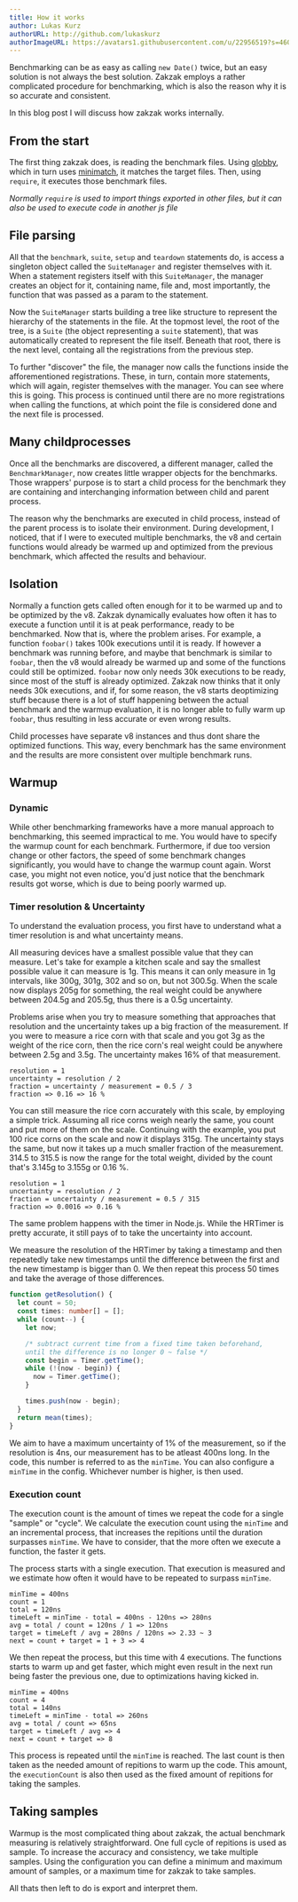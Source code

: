 ```yaml
---
title: How it works
author: Lukas Kurz
authorURL: http://github.com/lukaskurz
authorImageURL: https://avatars1.githubusercontent.com/u/22956519?s=460&v=4
---
```


Benchmarking can be as easy as calling `new Date()` twice, but an easy solution is not always the best solution.
Zakzak employs a rather complicated procedure for benchmarking, which is also the reason why it is so accurate and consistent.

In this blog post I will discuss how zakzak works internally.

<!--truncate-->

## From the start

The first thing zakzak does, is reading the benchmark files. Using [globby](https://github.com/sindresorhus/globby), which in turn uses [minimatch](https://github.com/isaacs/minimatch), it matches the target files. Then, using `require`, it executes those benchmark files.

_Normally `require` is used to import things exported in other files, but it can also be used to execute code in another js file_

## File parsing

All that the `benchmark`, `suite`, `setup` and `teardown` statements do, is access a singleton object called the `SuiteManager` and register themselves with it. When a statement registers itself with this `SuiteManager`, the manager creates an object for it, containing name, file and, most importantly, the function that was passed as a param to the statement.

Now the `SuiteManager` starts building a tree like structure to represent the hierarchy of the statements in the file. At the topmost level, the root of the tree, is a `Suite` (the object representing a `suite` statement), that was automatically created to represent the file itself. Beneath that root, there is the next level, containg all the registrations from the previous step.

To further "discover" the file, the manager now calls the functions inside the afforementioned registrations. These, in turn, contain more statements, which will again, register themselves with the manager. You can see where this is going. This process is continued until there are no more registrations when calling the functions, at which point the file is considered done and the next file is processed.

## Many childprocesses

Once all the benchmarks are discovered, a different manager, called the `BenchmarkManager`, now creates little wrapper objects for the benchmarks. Those wrappers' purpose is to start a child process for the benchmark they are containing and interchanging information between child and parent process.

The reason why the benchmarks are executed in child process, instead of the parent process is to isolate their environment. During development, I noticed, that if I were to executed multiple benchmarks, the v8 and certain functions would already be warmed up and optimized from the previous benchmark, which affected the results and behaviour.

## Isolation

Normally a function gets called often enough for it to be warmed up and to be optimized by the v8. Zakzak dynamically evaluates how often it has to execute a function until it is at peak performance, ready to be benchmarked. Now that is, where the problem arises. For example, a function `foobar()` takes 100k executions until it is ready. If however a benchmark was running before, and maybe that benchmark is similar to `foobar`, then the v8 would already be warmed up and some of the functions could still be optimized. `foobar` now only needs 30k executions to be ready, since most of the stuff is already optimized. Zakzak now thinks that it only needs 30k executions, and if, for some reason, the v8 starts deoptimizing stuff because there is a lot of stuff happening between the actual benchmark and the warmup evaluation, it is no longer able to fully warm up `foobar`, thus resulting in less accurate or even wrong results.

Child processes have separate v8 instances and thus dont share the optimized functions. This way, every benchmark has the same environment and the results are more consistent over multiple benchmark runs.

## Warmup

### Dynamic

While other benchmarking frameworks have a more manual approach to benchmarking, this seemed impractical to me.
You would have to specify the warmup count for each benchmark. Furthermore, if due too version change or other factors, the speed of some benchmark changes significantly, you would have to change the warmup count again. Worst case, you might not even notice, you'd just notice that the benchmark results got worse, which is due to being poorly warmed up.

### Timer resolution & Uncertainty

To understand the evaluation process, you first have to understand what a timer resolution is and what uncertainty means.

All measuring devices have a smallest possible value that they can measure. Let's take for example a kitchen scale and say the smallest possible value it can measure is 1g. This means it can only measure in 1g intervals, like 300g, 301g, 302 and so on, but not 300.5g. When the scale now displays 205g for something, the real weight could be anywhere between 204.5g and 205.5g, thus there is a 0.5g uncertainty.

Problems arise when you try to measure something that approaches that resolution and the uncertainty takes up a big fraction of the measurement.
If you were to measure a rice corn with that scale and you got 3g as the weight of the rice corn, then the rice corn's real weight could be anywhere between 2.5g and 3.5g. The uncertainty makes 16% of that measurement.

```text
resolution = 1
uncertainty = resolution / 2
fraction = uncertainty / measurement = 0.5 / 3
fraction => 0.16 => 16 %
```

You can still measure the rice corn accurately with this scale, by employing a simple trick.
Assuming all rice corns weigh nearly the same, you count and put more of them on the scale.
Continuing with the example, you put 100 rice corns on the scale and now it displays 315g.
The uncertainty stays the same, but now it takes up a much smaller fraction of the measurement.
314.5 to 315.5 is now the range for the total weight, divided by the count that's 3.145g to 3.155g or 0.16 %.

```text
resolution = 1
uncertainty = resolution / 2
fraction = uncertainty / measurement = 0.5 / 315
fraction => 0.0016 => 0.16 %
```

The same problem happens with the timer in Node.js. While the HRTimer is pretty accurate, it still pays of to take the uncertainty into account.

We measure the resolution of the HRTimer by taking a timestamp and then repeatedly take new timestamps until the difference between the first and the new timestamp is bigger than 0. We then repeat this process 50 times and take the average of those differences.

```ts
function getResolution() {
  let count = 50;
  const times: number[] = [];
  while (count--) {
    let now;

    /* subtract current time from a fixed time taken beforehand,
    until the difference is no longer 0 ~ false */
    const begin = Timer.getTime();
    while (!(now - begin)) {
      now = Timer.getTime();
    }

    times.push(now - begin);
  }
  return mean(times);
}
```

We aim to have a maximum uncertainty of 1% of the measurement, so if the resolution is 4ns, our measurement has to be atleast 400ns long.
In the code, this number is referred to as the `minTime`. You can also configure a `minTime` in the config. Whichever number is higher, is then used.

### Execution count

The execution count is the amount of times we repeat the code for a single "sample" or "cycle". We calculate the execution count using the `minTime` and an incremental process, that increases the repitions until the duration surpasses `minTime`. We have to consider, that the more often we execute a function, the faster it gets.

The process starts with a single execution. That execution is measured and we estimate how often it would have to be repeated to surpass `minTime`.

```text
minTime = 400ns
count = 1
total = 120ns
timeLeft = minTime - total = 400ns - 120ns => 280ns
avg = total / count = 120ns / 1 => 120ns
target = timeLeft / avg = 280ns / 120ns => 2.33 ~ 3
next = count + target = 1 + 3 => 4
```

We then repeat the process, but this time with 4 executions. The functions starts to warm up and get faster, which might even result in the next run being faster the previous one, due to optimizations having kicked in.

```text
minTime = 400ns
count = 4
total = 140ns
timeLeft = minTime - total => 260ns
avg = total / count => 65ns
target = timeLeft / avg => 4
next = count + target => 8
```

This process is repeated until the `minTime` is reached. The last count is then taken as the needed amount of repitions to warm up the code. This amount, the `executionCount` is also then used as the fixed amount of repitions for taking the samples.

## Taking samples

Warmup is the most complicated thing about zakzak, the actual benchmark measuring is relatively straightforward.
One full cycle of repitions is used as sample.
To increase the accuracy and consistency, we take multiple samples.
Using the configuration you can define a minimum and maximum amount of samples, or a maximum time for zakzak to take samples.

All thats then left to do is export and interpret them.
